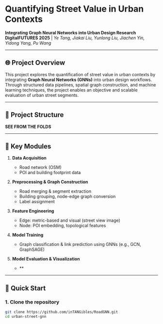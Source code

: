 # Quantifying Street Value in Urban Contexts

**Integrating Graph Neural Networks into Urban Design Research**  
**DigitalFUTURES 2025** | *Ye Tang, Jiakai Liu, Yunlong Liu, Jiachen Yin, Yidong Yang, Pu Wang*

---

## 🌐 Project Overview

This project explores the quantification of street value in urban contexts by integrating **Graph Neural Networks (GNNs)** into urban design workflows. Through structured data pipelines, spatial graph construction, and machine learning techniques, the project enables an objective and scalable evaluation of urban street segments.

---

## 🧩 Project Structure
**SEE FROM THE FOLDS**


---

## 📍 Key Modules

1. **Data Acquisition**
   - Road network (OSM)
   - POI and building footprint data

2. **Preprocessing & Graph Construction**
   - Road merging & segment extraction
   - Building grouping, node-edge graph conversion
   - Label assignment

3. **Feature Engineering**
   - Edge: metric-based and visual (street view image)
   - Node: POI embedding, topological features

4. **Model Training**
   - Graph classification & link prediction using GNNs (e.g., GCN, GraphSAGE)

5. **Model Evaluation & Visualization**
   - **

---

## 🚀 Quick Start

### 1. Clone the repository

```bash
git clone https://github.com/inTANGibles/RoadGNN.git
cd urban-street-gnn
